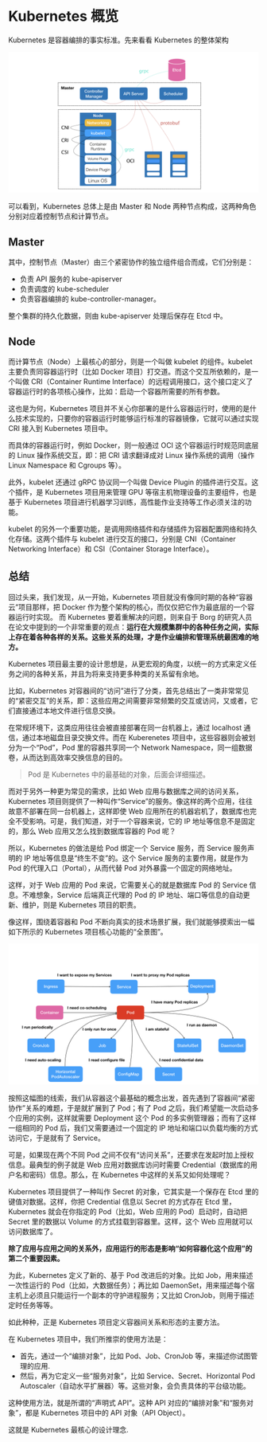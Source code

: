 # Kubernetes 概览

Kubernetes 是容器编排的事实标准。先来看看 Kubernetes 的整体架构

![overview](./overview.png)

可以看到，Kubernetes 总体上是由 Master 和 Node 两种节点构成，这两种角色分别对应着控制节点和计算节点。

## Master
其中，控制节点（Master）由三个紧密协作的独立组件组合而成，它们分别是：
* 负责 API 服务的 kube-apiserver
* 负责调度的 kube-scheduler
* 负责容器编排的 kube-controller-manager。

整个集群的持久化数据，则由 kube-apiserver 处理后保存在 Etcd 中。

## Node
而计算节点（Node）上最核心的部分，则是一个叫做 kubelet 的组件。kubelet 主要负责同容器运行时（比如 Docker 项目）打交道。而这个交互所依赖的，是一个叫做 CRI（Container Runtime Interface）的远程调用接口，这个接口定义了容器运行时的各项核心操作，比如：启动一个容器所需要的所有参数。

这也是为何，Kubernetes 项目并不关心你部署的是什么容器运行时，使用的是什么技术实现的，只要你的容器运行时能够运行标准的容器镜像，它就可以通过实现 CRI 接入到 Kubernetes 项目中。

而具体的容器运行时，例如 Docker，则一般通过 OCI 这个容器运行时规范同底层的 Linux 操作系统交互，即：把 CRI 请求翻译成对 Linux 操作系统的调用（操作 Linux Namespace 和 Cgroups 等）。

此外，kubelet 还通过 gRPC 协议同一个叫做 Device Plugin 的插件进行交互。这个插件，是 Kubernetes 项目用来管理 GPU 等宿主机物理设备的主要组件，也是基于 Kubernetes 项目进行机器学习训练，高性能作业支持等工作必须关注的功能。

kubelet 的另外一个重要功能，是调用网络插件和存储插件为容器配置网络和持久化存储。这两个插件与 kubelet 进行交互的接口，分别是 CNI（Container Networking Interface）和 CSI（Container Storage Interface）。

## 总结
回过头来，我们发现，从一开始，Kubernetes 项目就没有像同时期的各种“容器云”项目那样，把 Docker 作为整个架构的核心，而仅仅把它作为最底层的一个容器运行时实现。
而 Kubernetes 要着重解决的问题，则来自于 Borg 的研究人员在论文中提到的一个非常重要的观点：**运行在大规模集群中的各种任务之间，实际上存在着各种各样的关系。这些关系的处理，才是作业编排和管理系统最困难的地方。**

Kubernetes 项目最主要的设计思想是，从更宏观的角度，以统一的方式来定义任务之间的各种关系，并且为将来支持更多种类的关系留有余地。

比如，Kubernetes 对容器间的“访问”进行了分类，首先总结出了一类非常常见的“紧密交互”的关系，即：这些应用之间需要非常频繁的交互或访问，又或者，它们直接通过本地文件进行信息交换。

在常规环境下，这类应用往往会被直接部署在同一台机器上，通过 localhost 通信，通过本地磁盘目录交换文件。而在 Kuberenetes 项目中，这些容器则会被划分为一个“Pod”，Pod 里的容器共享同一个 Network Namespace，同一组数据卷，从而达到高效率交换信息的目的。

> Pod 是 Kubernetes 中的最基础的对象，后面会详细描述。

而对于另外一种更为常见的需求，比如 Web 应用与数据库之间的访问关系，Kubernetes 项目则提供了一种叫作“Service”的服务。像这样的两个应用，往往故意不部署在同一台机器上，这样即使 Web 应用所在的机器宕机了，数据库也完全不受影响。可是，我们知道，对于一个容器来说，它的 IP 地址等信息不是固定的，那么 Web 应用又怎么找到数据库容器的 Pod 呢？

所以，Kubernetes 的做法是给 Pod 绑定一个 Service 服务，而 Service 服务声明的 IP 地址等信息是“终生不变”的。这个 Service 服务的主要作用，就是作为 Pod 的代理入口（Portal），从而代替 Pod 对外暴露一个固定的网络地址。

这样，对于 Web 应用的 Pod 来说，它需要关心的就是数据库 Pod 的 Service 信息。不难想象，Service 后端真正代理的 Pod 的 IP 地址、端口等信息的自动更新、维护，则是 Kubernetes 项目的职责。

像这样，围绕着容器和 Pod 不断向真实的技术场景扩展，我们就能够摸索出一幅如下所示的 Kubernetes 项目核心功能的“全景图”。

![landscape](./landscape.png)

按照这幅图的线索，我们从容器这个最基础的概念出发，首先遇到了容器间“紧密协作”关系的难题，于是就扩展到了 Pod；有了 Pod 之后，我们希望能一次启动多个应用的实例，这样就需要 Deployment 这个 Pod 的多实例管理器；而有了这样一组相同的 Pod 后，我们又需要通过一个固定的 IP 地址和端口以负载均衡的方式访问它，于是就有了 Service。

可是，如果现在两个不同 Pod 之间不仅有“访问关系”，还要求在发起时加上授权信息。最典型的例子就是 Web 应用对数据库访问时需要 Credential（数据库的用户名和密码）信息。那么，在 Kubernetes 中这样的关系又如何处理呢？

Kubernetes 项目提供了一种叫作 Secret 的对象，它其实是一个保存在 Etcd 里的键值对数据。这样，你把 Credential 信息以 Secret 的方式存在 Etcd 里，Kubernetes 就会在你指定的 Pod（比如，Web 应用的 Pod）启动时，自动把 Secret 里的数据以 Volume 的方式挂载到容器里。这样，这个 Web 应用就可以访问数据库了。

**除了应用与应用之间的关系外，应用运行的形态是影响“如何容器化这个应用”的第二个重要因素。**

为此，Kubernetes 定义了新的、基于 Pod 改进后的对象。比如 Job，用来描述一次性运行的 Pod（比如，大数据任务）；再比如 DaemonSet，用来描述每个宿主机上必须且只能运行一个副本的守护进程服务；又比如 CronJob，则用于描述定时任务等等。

如此种种，正是 Kubernetes 项目定义容器间关系和形态的主要方法。

在 Kubernetes 项目中，我们所推崇的使用方法是：
* 首先，通过一个“编排对象”，比如 Pod、Job、CronJob 等，来描述你试图管理的应用.
* 然后，再为它定义一些“服务对象”，比如 Service、Secret、Horizontal Pod Autoscaler（自动水平扩展器）等。这些对象，会负责具体的平台级功能。

这种使用方法，就是所谓的“声明式 API”。这种 API 对应的“编排对象”和“服务对象”，都是 Kubernetes 项目中的 API 对象（API Object）。

这就是 Kubernetes 最核心的设计理念.